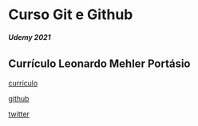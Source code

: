 # Curso Git e Github
###### **_Udemy 2021_**


## Currículo Leonardo Mehler Portásio

[currículo](https://leoportasio.github.io)

[github](https://github.com/LeoPortasio)

[twitter](https://twitter.com/leoportasio)


